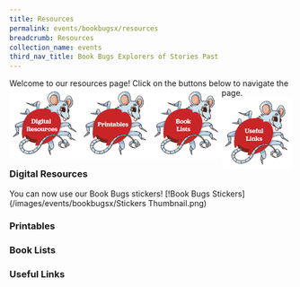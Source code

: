 ```yaml
---
title: Resources
permalink: events/bookbugsx/resources
breadcrumb: Resources
collection_name: events
third_nav_title: Book Bugs Explorers of Stories Past
---
```


Welcome to our resources page! Click on the buttons below to navigate the page.
[<img src="/images/events/bookbugsx/Resources_Digital.png" alt="Digital Resources" style="width: 25%" align="left">](#id1)[<img src="/images/events/bookbugsx/Resources_Printables.png" alt="Printables" style="width: 25%" align="left">](#id2)[<img src="/images/events/bookbugsx/Resources_Book Lists.png" alt="Book Lists" style="width: 25%" align="left">](#id3)[<img src="/images/events/bookbugsx/Resources_Links.png" alt="Useful Links" style="width: 25%" align="left">](#id4)

<h3><a name="id1">Digital Resources</a></h3>
You can now use our Book Bugs stickers!
[!Book Bugs Stickers](/images/events/bookbugsx/Stickers Thumbnail.png)


<h3><a name="id2">Printables</a></h3>
  

<h3><a name="id3">Book Lists</a></h3>

<h3><a name="id4">Useful Links</a></h3>
